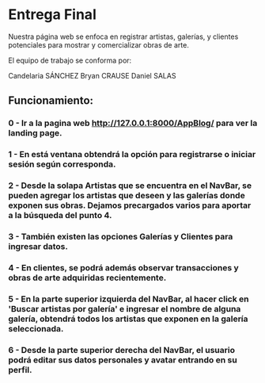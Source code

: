 # Entrega Final

Nuestra página web se enfoca en registrar artistas, galerías, y clientes potenciales para mostrar y comercializar obras de arte.

El equipo de trabajo se conforma por:

Candelaria SÁNCHEZ
Bryan CRAUSE
Daniel SALAS

## Funcionamiento:


### 0 - Ir a la pagina web http://127.0.0.1:8000/AppBlog/ para ver la landing page.

### 1 - En está ventana obtendrá la opción para registrarse o iniciar sesión según corresponda.

### 2 - Desde la solapa Artistas que se encuentra en el NavBar, se pueden agregar los artistas que deseen y las galerías donde exponen sus obras. Dejamos precargados varios para aportar a la búsqueda del punto 4. 

### 3 - También existen las opciones Galerías y Clientes para ingresar datos. 

### 4 - En clientes, se podrá además observar transacciones y obras de arte adquiridas recientemente.

### 5 - En la parte superior izquierda del NavBar, al hacer click en 'Buscar artistas por galería' e ingresar el nombre de alguna galería, obtendrá todos los artistas que exponen en la galería seleccionada.

### 6 - Desde la parte superior derecha del NavBar, el usuario podrá editar sus datos personales y avatar entrando en su perfil.
